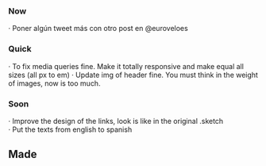 ### Now
 · Poner algún tweet más con otro post en @euroveloes

 
### Quick
· To fix media queries fine. Make it totally responsive and make equal all sizes (all px to em)
· Update img of header fine. You must think in the weight of images, now is too much.



### Soon
· Improve the design of the links, look is like in the original .sketch   
· Put the texts from english to spanish 

## Made